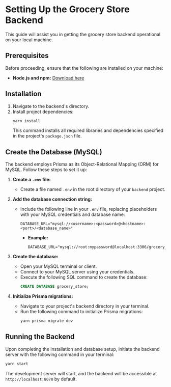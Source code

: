 # Setting Up the Grocery Store Backend

This guide will assist you in getting the grocery store backend operational on your local machine.

## Prerequisites

Before proceeding, ensure that the following are installed on your machine:

- **Node.js and npm:** [Download here](https://nodejs.org/en/download)

## Installation

1. Navigate to the backend's directory.
2. Install project dependencies:
   ```bash
   yarn install
   ```
   This command installs all required libraries and dependencies specified in the project's `package.json` file.

## Create the Database (MySQL)

The backend employs Prisma as its Object-Relational Mapping (ORM) for MySQL. Follow these steps to set it up:

1. **Create a `.env` file:**

   - Create a file named `.env` in the root directory of your `backend` project.

2. **Add the database connection string:**

   - Include the following line in your `.env` file, replacing placeholders with your MySQL credentials and database name:
     ```env
     DATABASE_URL="mysql://<username>:<password>@<hostname>:<port>/<database_name>"
     ```
     - **Example:**
       ```env
       DATABASE_URL="mysql://root:mypassword@localhost:3306/grocery_store"
       ```

3. **Create the database:**

   - Open your MySQL terminal or client.
   - Connect to your MySQL server using your credentials.
   - Execute the following SQL command to create the database:
     ```sql
     CREATE DATABASE grocery_store;
     ```

4. **Initialize Prisma migrations:**
   - Navigate to your project's backend directory in your terminal.
   - Run the following command to initialize Prisma migrations:
     ```bash
     yarn prisma migrate dev
     ```

## Running the Backend

Upon completing the installation and database setup, initiate the backend server with the following command in your terminal:

```bash
yarn start
```

The development server will start, and the backend will be accessible at `http://localhost:8070` by default.
